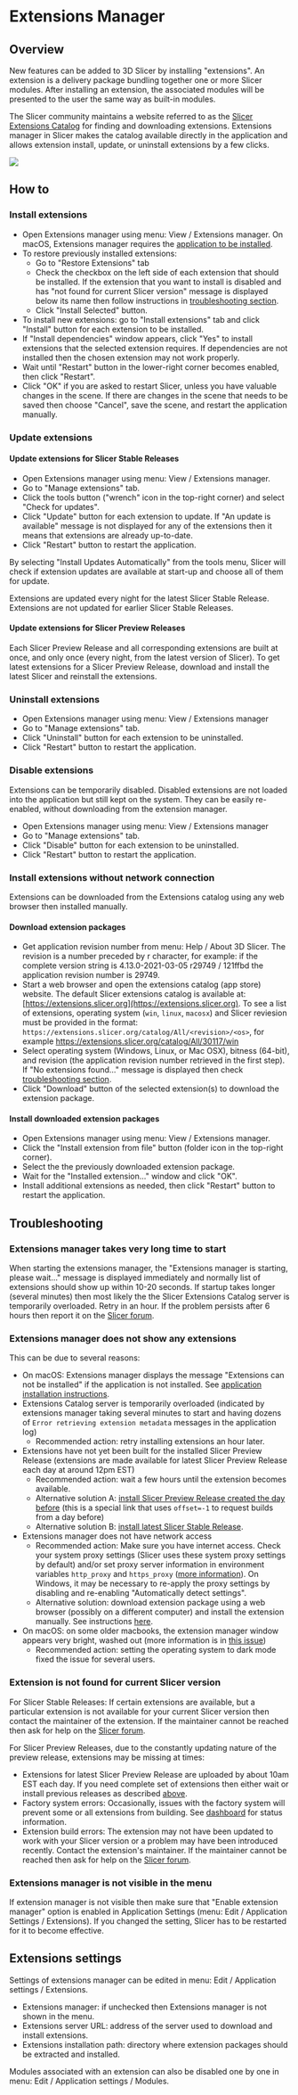 # Extensions Manager

## Overview

New features can be added to 3D Slicer by installing "extensions". An extension is a delivery package bundling together one or more Slicer modules. After installing an extension, the associated modules will be presented to the user the same way as built-in modules.

The Slicer community maintains a website referred to as the [Slicer Extensions Catalog](https://extensions.slicer.org/catalog/All/30117/win) for finding and downloading extensions. Extensions manager in Slicer makes the catalog available directly in the application and allows extension install, update, or uninstall extensions by a few clicks.

![](https://github.com/Slicer/Slicer/releases/download/docs-resources/extensions_manager.png)

## How to

### Install extensions

- Open Extensions manager using menu: View / Extensions manager. On macOS, Extensions manager requires the [application to be installed](getting_started.md#mac).
- To restore previously installed extensions:
  - Go to "Restore Extensions" tab
  - Check the checkbox on the left side of each extension that should be installed. If the extension that you want to install is disabled and has "not found for current Slicer version" message is displayed below its name then follow instructions in [troubleshooting section](#extension-is-not-found-for-current-slicer-version).
  - Click "Install Selected" button.
- To install new extensions: go to "Install extensions" tab and click "Install" button for each extension to be installed.
- If "Install dependencies" window appears, click "Yes" to install extensions that the selected extension requires. If dependencies are not installed then the chosen extension may not work properly.
- Wait until "Restart" button in the lower-right corner becomes enabled, then click "Restart".
- Click "OK" if you are asked to restart Slicer, unless you have valuable changes in the scene. If there are changes in the scene that needs to be saved then choose "Cancel", save the scene, and restart the application manually.

### Update extensions

#### Update extensions for Slicer Stable Releases

- Open Extensions manager using menu: View / Extensions manager.
- Go to "Manage extensions" tab.
- Click the tools button ("wrench" icon in the top-right corner) and select "Check for updates".
- Click "Update" button for each extension to update. If "An update is available" message is not displayed for any of the extensions then it means that extensions are already up-to-date.
- Click "Restart" button to restart the application.

By selecting "Install Updates Automatically" from the tools menu, Slicer will check if extension updates are available at start-up and choose all of them for update.

Extensions are updated every night for the latest Slicer Stable Release. Extensions are not updated for earlier Slicer Stable Releases.

#### Update extensions for Slicer Preview Releases

Each Slicer Preview Release and all corresponding extensions are built at once, and only once (every night, from the latest version of Slicer).
To get latest extensions for a Slicer Preview Release, download and install the latest Slicer and reinstall the extensions.

### Uninstall extensions

- Open Extensions manager using menu: View / Extensions manager
- Go to "Manage extensions" tab.
- Click "Uninstall" button for each extension to be uninstalled.
- Click "Restart" button to restart the application.

### Disable extensions

Extensions can be temporarily disabled. Disabled extensions are not loaded into the application but still kept on the system. They can be easily re-enabled, without downloading from the extension manager.

- Open Extensions manager using menu: View / Extensions manager
- Go to "Manage extensions" tab.
- Click "Disable" button for each extension to be uninstalled.
- Click "Restart" button to restart the application.

### Install extensions without network connection

Extensions can be downloaded from the Extensions catalog using any web browser then installed manually.

#### Download extension packages

- Get application revision number from menu: Help / About 3D Slicer. The revision is a number preceded by r character, for example: if the complete version string is 4.13.0-2021-03-05 r29749 / 121ffbd the application revision number is 29749.
- Start a web browser and open the extensions catalog (app store) website. The default Slicer extensions catalog is available at: [https://extensions.slicer.org](https://extensions.slicer.org). To see a list of extensions, operating system (`win`, `linux`, `macosx`) and Slicer reviesion must be provided in the format: `https://extensions.slicer.org/catalog/All/<revision>/<os>`, for example <https://extensions.slicer.org/catalog/All/30117/win>
- Select operating system (Windows, Linux, or Mac OSX), bitness (64-bit), and revision (the application revision number retrieved in the first step). If "No extensions found..." message is displayed then check [troubleshooting section](#extensions-manager-does-not-show-any-extensions).
- Click "Download" button of the selected extension(s) to download the extension package.

#### Install downloaded extension packages

- Open Extensions manager using menu: View / Extensions manager.
- Click the "Install extension from file" button (folder icon in the top-right corner).
- Select the the previously downloaded extension package.
- Wait for the "Installed extension..." window and click "OK".
- Install additional extensions as needed, then click "Restart" button to restart the application.

## Troubleshooting

### Extensions manager takes very long time to start

When starting the extensions manager, the "Extensions manager is starting, please wait..." message is displayed immediately and normally list of extensions should show up within 10-20 seconds. If startup takes longer (several minutes) then most likely the the Slicer Extensions Catalog server is temporarily overloaded. Retry in an hour. If the problem persists after 6 hours then report it on the [Slicer forum](https://discourse.slicer.org).

### Extensions manager does not show any extensions

This can be due to several reasons:
- On macOS: Extensions manager displays the message "Extensions can not be installed" if the application is not installed. See [application installation instructions](getting_started.md#mac).
- Extensions Catalog server is temporarily overloaded (indicated by extensions manager taking several minutes to start and having dozens of `Error retrieving extension metadata` messages in the application log)
  - Recommended action: retry installing extensions an hour later.
- Extensions have not yet been built for the installed Slicer Preview Release (extensions are made available for latest Slicer Preview Release each day at around 12pm EST)
  - Recommended action: wait a few hours until the extension becomes available.
  - Alternative solution A: [install Slicer Preview Release created the day before](https://download.slicer.org/?offset=-1) (this is a special link that uses `offset=-1` to request builds from a day before)
  - Alternative solution B: [install latest Slicer Stable Release](https://download.slicer.org).
- Extensions manager does not have network access
  - Recommended action: Make sure you have internet access. Check your system proxy settings (Slicer uses these system proxy settings by default) and/or set proxy server information in environment variables `http_proxy` and `https_proxy` ([more information](https://doc.qt.io/qt-5/qnetworkproxyfactory.html#systemProxyForQuery)). On Windows, it may be necessary to re-apply the proxy settings by disabling and re-enabling "Automatically detect settings".
  - Alternative solution: download extension package using a web browser (possibly on a different computer) and install the extension manually. See instructions [here](#install-extensions-without-network-connection).
- On macOS: on some older macbooks, the extension manager window appears very bright, washed out (more information is in [this issue](https://github.com/Slicer/Slicer/issues/5118))
  - Recommended action: setting the operating system to dark mode fixed the issue for several users.

### Extension is not found for current Slicer version

For Slicer Stable Releases: If certain extensions are available, but a particular extension is not available for your current Slicer version then contact the maintainer of the extension. If the maintainer cannot be reached then ask for help on the [Slicer forum](https://discourse.slicer.org).

For Slicer Preview Releases, due to the constantly updating nature of the preview release, extensions may be missing at times:
- Extensions for latest Slicer Preview Release are uploaded by about 10am EST each day. If you need complete set of extensions then either wait or install previous releases as described [above](#extensions-manager-does-not-show-any-extensions).
- Factory system errors: Occasionally, issues with the factory system will prevent some or all extensions from building. See [dashboard](../developer_guide/extensions.md#continuous-integration) for status information.
- Extension build errors: The extension may not have been updated to work with your Slicer version or a problem may have been introduced recently. Contact the extension's maintainer. If the maintainer cannot be reached then ask for help on the [Slicer forum](https://discourse.slicer.org).

### Extensions manager is not visible in the menu

If extension manager is not visible then make sure that "Enable extension manager" option is enabled in Application Settings (menu: Edit / Application Settings / Extensions). If you changed the setting, Slicer has to be restarted for it to become effective.

## Extensions settings

Settings of extensions manager can be edited in menu: Edit / Application settings / Extensions.
- Extensions manager: if unchecked then Extensions manager is not shown in the menu.
- Extensions server URL: address of the server used to download and install extensions.
- Extensions installation path: directory where extension packages should be extracted and installed.

Modules associated with an extension can also be disabled one by one in menu: Edit / Application settings / Modules.
